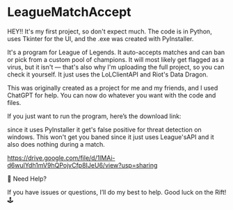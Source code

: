 # LeagueMatchAccept
HEY!! It's my first project, so don't expect much.
The code is in Python, uses Tkinter for the UI, and the .exe was created with PyInstaller.

It's a program for League of Legends. It auto-accepts matches and can ban or pick from a custom pool of champions.
It will most likely get flagged as a virus, but it isn't — that's also why I'm uploading the full project, so you can check it yourself.
It just uses the LoLClientAPI and Riot's Data Dragon. 

This was originally created as a project for me and my friends, and I used ChatGPT for help.
You can now do whatever you want with the code and files.

If you just want to run the program, here’s the download link:

since it uses PyInstaller it get's false positive for threat detection on windows.
This won't get you baned since it just uses League'sAPI and it also does nothing during a match.

https://drive.google.com/file/d/1lMAi-d6wulYdh1mV9hQPojvCfp8IJeU6/view?usp=sharing

💬 Need Help?

If you have issues or questions, I’ll do my best to help.
Good luck on the Rift! 🕹️

